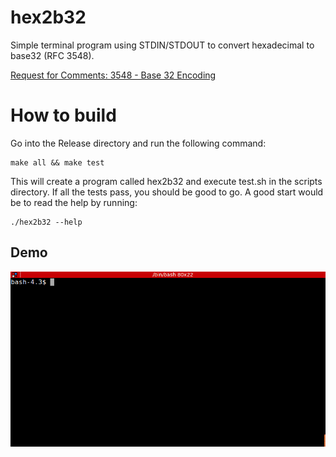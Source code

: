 # hex2b32
Simple terminal program using STDIN/STDOUT to convert hexadecimal to base32 (RFC 3548).

[Request for Comments: 3548 - Base 32 Encoding](https://tools.ietf.org/html/rfc3548#section-5)

# How to build
Go into the Release directory and run the following command:
```shell
make all && make test
```
This will create a program called hex2b32 and execute test.sh in the scripts directory.
If all the tests pass, you should be good to go.  A good start would be to read the help by running:
```shell
./hex2b32 --help
```
## Demo
![gif](https://github.com/RedRoosterKey/hex2b32/blob/master/tty.gif?raw=true)
